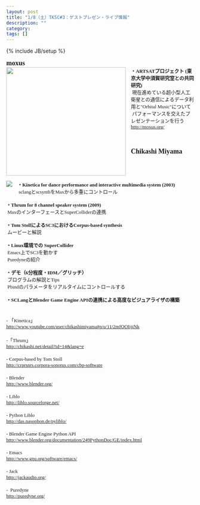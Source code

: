 ```yaml
---
layout: post
title: "1/8（土）TKSC#3：ゲストプレゼン・ライブ情報"
description: ""
category: 
tags: []
---
```

{% include JB/setup %}

<div style="font-family: 'Hiragino Kaku Gothic Pro'; font-size: medium; font-weight: normal; font: normal normal normal 12px/normal 'Hiragino Kaku Gothic Pro'; margin-bottom: 0px; margin-left: 0px; margin-right: 0px; margin-top: 0px;"><b><span class="Apple-style-span" style="font-size: large;">moxus </span></b></div><div class="separator" style="clear: both; text-align: center;"><a href="http://1.bp.blogspot.com/_U4BOPjrie10/TSRLxAWx7LI/AAAAAAAAADk/kGgas-XvYoc/s1600/mori.jpg.png" imageanchor="1" style="clear: left; float: left; margin-bottom: 1em; margin-right: 1em;"><img border="0" height="290" src="http://1.bp.blogspot.com/_U4BOPjrie10/TSRLxAWx7LI/AAAAAAAAADk/kGgas-XvYoc/s320/mori.jpg.png" width="320"></a></div><div style="font-family: 'Hiragino Kaku Gothic Pro'; font-size: medium; font: normal normal normal 12px/normal 'Hiragino Kaku Gothic Pro'; margin-bottom: 0px; margin-left: 0px; margin-right: 0px; margin-top: 0px;"><span class="Apple-style-span" style="font-size: small;"><b>・ARTSATプロジェクト (東京大学中須賀研究室との共同研究)</b></span></div><div style="font-family: 'Hiragino Kaku Gothic Pro'; font-size: medium; font-weight: normal; font: normal normal normal 12px/normal 'Hiragino Kaku Gothic Pro'; margin-bottom: 0px; margin-left: 0px; margin-right: 0px; margin-top: 0px;"><span class="Apple-tab-span" style="white-space: pre;"><span class="Apple-style-span" style="font-size: small;"> </span></span><span class="Apple-style-span" style="font-size: small;">現在進めている超小型人工衛星との通信によるデータ利用と"Orbital Music"について</span></div><div style="font-family: 'Hiragino Kaku Gothic Pro'; font-size: medium; font-weight: normal; font: normal normal normal 12px/normal 'Hiragino Kaku Gothic Pro'; margin-bottom: 0px; margin-left: 0px; margin-right: 0px; margin-top: 0px;"><span class="Apple-tab-span" style="white-space: pre;"><span class="Apple-style-span" style="font-size: small;"> </span></span><span class="Apple-style-span" style="font-size: small;">パフォーマンスを交えたプレゼンテーションを行う</span></div><div style="font-family: 'Hiragino Kaku Gothic Pro'; font-weight: normal; font: normal normal normal 12px/normal 'Hiragino Kaku Gothic Pro'; margin-bottom: 0px; margin-left: 0px; margin-right: 0px; margin-top: 0px;"><span class="Apple-style-span" style="font-size: small;"><a href="http://moxus.org/">http://moxus.org/</a></span></div><div style="font-family: 'Hiragino Kaku Gothic Pro'; font-weight: normal; font: normal normal normal 12px/normal 'Hiragino Kaku Gothic Pro'; margin-bottom: 0px; margin-left: 0px; margin-right: 0px; margin-top: 0px;"><br>
</div><div style="font-family: 'Hiragino Kaku Gothic Pro'; font-weight: normal; font: normal normal normal 12px/normal 'Hiragino Kaku Gothic Pro'; margin-bottom: 0px; margin-left: 0px; margin-right: 0px; margin-top: 0px;"><br>
</div></b><br>
<div style="font: 12.0px 'Hiragino Kaku Gothic ProN'; margin: 0.0px 0.0px 0.0px 0.0px; min-height: 18.0px;"><b><span class="Apple-style-span" style="font-size: large;">Chikashi Miyama </span></b><b></b></div><div class="separator" style="clear: both; text-align: center;"><a href="http://1.bp.blogspot.com/_U4BOPjrie10/TSRMLrnjP4I/AAAAAAAAADo/zyJM8Nid5m4/s1600/n785178603_1874575_332481.jpeg" imageanchor="1" style="clear: left; float: left; margin-bottom: 1em; margin-right: 1em;"><img border="0" src="http://1.bp.blogspot.com/_U4BOPjrie10/TSRMLrnjP4I/AAAAAAAAADo/zyJM8Nid5m4/s1600/n785178603_1874575_332481.jpeg"></a></div>
<div style="font: 12.0px 'Hiragino Kaku Gothic Pro'; margin: 0.0px 0.0px 0.0px 0.0px;"><span class="Apple-style-span" style="font-size: small;"><b>・Kinetica for dance performance and interactive multimedia system (2003)</b></span></div><div style="font: 12.0px 'Hiragino Kaku Gothic Pro'; margin: 0.0px 0.0px 0.0px 0.0px;"><span class="Apple-tab-span" style="white-space: pre;"><span class="Apple-style-span" style="font-size: small;"> </span></span><span class="Apple-style-span" style="font-size: small;">sclangとscsynthをMaxから多重にコントロール</span></div><div style="font: 12.0px 'Hiragino Kaku Gothic Pro'; margin: 0.0px 0.0px 0.0px 0.0px;"><span class="Apple-style-span" style="font-size: small;"><br>
</span></div><div style="font: 12.0px 'Hiragino Kaku Gothic Pro'; margin: 0.0px 0.0px 0.0px 0.0px;"><span class="Apple-style-span" style="font-size: small;"><b>・Thrum for 8 channel speaker system (2009)</b></span></div><div style="font: 12.0px 'Hiragino Kaku Gothic Pro'; margin: 0.0px 0.0px 0.0px 0.0px;"><span class="Apple-tab-span" style="white-space: pre;"><span class="Apple-style-span" style="font-size: small;"> </span></span><span class="Apple-style-span" style="font-size: small;">MaxのインターフェースとSuperColliderの連携</span></div><div style="font: 12.0px 'Hiragino Kaku Gothic Pro'; margin: 0.0px 0.0px 0.0px 0.0px;"><span class="Apple-style-span" style="font-size: small;"><br>
</span></div><div style="font: 12.0px 'Hiragino Kaku Gothic Pro'; margin: 0.0px 0.0px 0.0px 0.0px;"><span class="Apple-style-span" style="font-size: small;"><b>・Tom StollによるSC3におけるCorpus-based synthesis</b></span></div><div style="font: 12.0px 'Hiragino Kaku Gothic Pro'; margin: 0.0px 0.0px 0.0px 0.0px;"><span class="Apple-tab-span" style="white-space: pre;"><span class="Apple-style-span" style="font-size: small;"> </span></span><span class="Apple-style-span" style="font-size: small;">ムービーと解説</span></div><div style="font: 12.0px 'Hiragino Kaku Gothic Pro'; margin: 0.0px 0.0px 0.0px 0.0px;"><span class="Apple-style-span" style="font-size: small;"><br>
</span></div><div style="font: 12.0px 'Hiragino Kaku Gothic Pro'; margin: 0.0px 0.0px 0.0px 0.0px;"><span class="Apple-style-span" style="font-size: small;"><b>・Linux環境での SuperCollider</b></span></div><div style="font: 12.0px 'Hiragino Kaku Gothic Pro'; margin: 0.0px 0.0px 0.0px 0.0px;"><span class="Apple-tab-span" style="white-space: pre;"><span class="Apple-style-span" style="font-size: small;"> </span></span><span class="Apple-style-span" style="font-size: small;">Emacs上でSC3を動かす</span></div><div style="font: 12.0px 'Hiragino Kaku Gothic Pro'; margin: 0.0px 0.0px 0.0px 0.0px;"><span class="Apple-tab-span" style="white-space: pre;"><span class="Apple-style-span" style="font-size: small;"> </span></span><span class="Apple-style-span" style="font-size: small;">Puredyneの紹介</span></div><div style="font: 12.0px 'Hiragino Kaku Gothic Pro'; margin: 0.0px 0.0px 0.0px 0.0px;"><span class="Apple-style-span" style="font-size: small;"><br>
</span></div><div style="font: 12.0px 'Hiragino Kaku Gothic Pro'; margin: 0.0px 0.0px 0.0px 0.0px;"><span class="Apple-style-span" style="font-size: small;"><b>・デモ（6分程度・IDM／グリッチ）</b></span></div><div style="font: 12.0px 'Hiragino Kaku Gothic Pro'; margin: 0.0px 0.0px 0.0px 0.0px;"><span class="Apple-tab-span" style="white-space: pre;"><span class="Apple-style-span" style="font-size: small;"> </span></span><span class="Apple-style-span" style="font-size: small;">プログラムの解説とTips</span></div><div style="font: 12.0px 'Hiragino Kaku Gothic Pro'; margin: 0.0px 0.0px 0.0px 0.0px;"><span class="Apple-tab-span" style="white-space: pre;"><span class="Apple-style-span" style="font-size: small;"> </span></span><span class="Apple-style-span" style="font-size: small;">Pbindのパラメータをリアルタイムにコントロールする</span></div><div style="font: 12.0px 'Hiragino Kaku Gothic Pro'; margin: 0.0px 0.0px 0.0px 0.0px;"><span class="Apple-style-span" style="font-size: small;"><br>
</span></div><div style="font: 12.0px 'Hiragino Kaku Gothic Pro'; margin: 0.0px 0.0px 0.0px 0.0px;"><span class="Apple-style-span" style="font-size: small;"><b>・SCLangとBlender Game Engine APIの連携による高度なビジュアライザの構築</b></span></div><div style="font: 12.0px 'Hiragino Kaku Gothic Pro'; margin: 0.0px 0.0px 0.0px 0.0px; min-height: 18.0px;"><span class="Apple-style-span" style="font-size: small;"><b><span class="Apple-style-span" style="font-weight: normal;"><br>
</span></b></span></div><div style="font: 12.0px 'Hiragino Kaku Gothic Pro'; margin: 0.0px 0.0px 0.0px 0.0px; min-height: 18.0px;"><span class="Apple-style-span" style="font-size: small;"><b><span class="Apple-style-span" style="font-weight: normal;"><br>
</span></b></span></div><div style="font: 12.0px 'Hiragino Kaku Gothic Pro'; margin: 0.0px 0.0px 0.0px 0.0px;"><span class="Apple-style-span" style="font-size: small;">- 「Kinetica」</span></div><div style="font: 12.0px 'Hiragino Kaku Gothic Pro'; margin: 0.0px 0.0px 0.0px 0.0px;"><span class="Apple-style-span" style="font-size: small;"><a href="http://www.youtube.com/user/chikashimiyama#p/u/11/2mfOOIijiNk">http://www.youtube.com/user/chikashimiyama#p/u/11/2mfOOIijiNk</a></span></div><div style="font: 12.0px 'Hiragino Kaku Gothic Pro'; margin: 0.0px 0.0px 0.0px 0.0px; min-height: 18.0px;"><span class="Apple-style-span" style="font-size: small;"><br>
</span></div><div style="font: 12.0px 'Hiragino Kaku Gothic Pro'; margin: 0.0px 0.0px 0.0px 0.0px;"><span class="Apple-style-span" style="font-size: small;">-「Thrum」</span></div><div style="font: 12.0px 'Hiragino Kaku Gothic Pro'; margin: 0.0px 0.0px 0.0px 0.0px;"><span class="Apple-style-span" style="font-size: small;"><a href="http://chikashi.net/detail?id=14&lang=e">http://chikashi.net/detail?id=14&lang=e</a></span></div><div style="font: 12.0px 'Hiragino Kaku Gothic Pro'; margin: 0.0px 0.0px 0.0px 0.0px; min-height: 18.0px;"><span class="Apple-style-span" style="font-size: small;"><br>
</span></div><div style="font: 12.0px 'Hiragino Kaku Gothic Pro'; margin: 0.0px 0.0px 0.0px 0.0px;"><span class="Apple-style-span" style="font-size: small;">- Corpus-based by Tom Stoll</span></div><div style="font: 12.0px 'Hiragino Kaku Gothic Pro'; margin: 0.0px 0.0px 0.0px 0.0px;"><span class="Apple-style-span" style="font-size: small;"><a href="http://crprsnrs.corpora-sonorus.com/cbp-software">http://crprsnrs.corpora-sonorus.com/cbp-software</a></span></div><div style="font: 12.0px 'Hiragino Kaku Gothic Pro'; margin: 0.0px 0.0px 0.0px 0.0px; min-height: 18.0px;"><span class="Apple-style-span" style="font-size: small;"><br>
</span></div><div style="font: 12.0px 'Hiragino Kaku Gothic Pro'; margin: 0.0px 0.0px 0.0px 0.0px;"><span class="Apple-style-span" style="font-size: small;">- Blender</span></div><div style="font: 12.0px 'Hiragino Kaku Gothic Pro'; margin: 0.0px 0.0px 0.0px 0.0px;"><span class="Apple-style-span" style="font-size: small;"><a href="http://www.blender.org/">http://www.blender.org/</a></span></div><div style="font: 12.0px 'Hiragino Kaku Gothic Pro'; margin: 0.0px 0.0px 0.0px 0.0px; min-height: 18.0px;"><span class="Apple-style-span" style="font-size: small;"><br>
</span></div><div style="font: 12.0px 'Hiragino Kaku Gothic Pro'; margin: 0.0px 0.0px 0.0px 0.0px;"><span class="Apple-style-span" style="font-size: small;">- Liblo</span></div><div style="font: 12.0px 'Hiragino Kaku Gothic Pro'; margin: 0.0px 0.0px 0.0px 0.0px;"><span class="Apple-style-span" style="font-size: small;"><a href="http://liblo.sourceforge.net/">http://liblo.sourceforge.net/</a></span></div><div style="font: 12.0px 'Hiragino Kaku Gothic Pro'; margin: 0.0px 0.0px 0.0px 0.0px; min-height: 18.0px;"><span class="Apple-style-span" style="font-size: small;"><br>
</span></div><div style="font: 12.0px 'Hiragino Kaku Gothic Pro'; margin: 0.0px 0.0px 0.0px 0.0px;"><span class="Apple-style-span" style="font-size: small;">- Python Liblo</span></div><div style="font: 12.0px 'Hiragino Kaku Gothic Pro'; margin: 0.0px 0.0px 0.0px 0.0px;"><span class="Apple-style-span" style="font-size: small;"><a href="http://das.nasophon.de/pyliblo/">http://das.nasophon.de/pyliblo/</a></span></div><div style="font: 12.0px 'Hiragino Kaku Gothic Pro'; margin: 0.0px 0.0px 0.0px 0.0px; min-height: 18.0px;"><span class="Apple-style-span" style="font-size: small;"><br>
</span></div><div style="font: 12.0px 'Hiragino Kaku Gothic Pro'; margin: 0.0px 0.0px 0.0px 0.0px;"><span class="Apple-style-span" style="font-size: small;">- Blender Game Engine Python API</span></div><div style="font: 12.0px 'Hiragino Kaku Gothic Pro'; margin: 0.0px 0.0px 0.0px 0.0px;"><span class="Apple-style-span" style="font-size: small;"><a href="http://www.blender.org/documentation/249PythonDoc/GE/index.html">http://www.blender.org/documentation/249PythonDoc/GE/index.html</a></span></div><div style="font: 12.0px 'Hiragino Kaku Gothic Pro'; margin: 0.0px 0.0px 0.0px 0.0px; min-height: 18.0px;"><span class="Apple-style-span" style="font-size: small;"><br>
</span></div><div style="font: 12.0px 'Hiragino Kaku Gothic Pro'; margin: 0.0px 0.0px 0.0px 0.0px;"><span class="Apple-style-span" style="font-size: small;">- Emacs</span></div><div style="font: 12.0px 'Hiragino Kaku Gothic Pro'; margin: 0.0px 0.0px 0.0px 0.0px;"><span class="Apple-style-span" style="font-size: small;"><a href="http://www.gnu.org/software/emacs/">http://www.gnu.org/software/emacs/</a></span></div><div style="font: 12.0px 'Hiragino Kaku Gothic Pro'; margin: 0.0px 0.0px 0.0px 0.0px; min-height: 18.0px;"><span class="Apple-style-span" style="font-size: small;"><br>
</span></div><div style="font: 12.0px 'Hiragino Kaku Gothic Pro'; margin: 0.0px 0.0px 0.0px 0.0px;"><span class="Apple-style-span" style="font-size: small;">- Jack</span></div><div style="font: 12.0px 'Hiragino Kaku Gothic Pro'; margin: 0.0px 0.0px 0.0px 0.0px;"><span class="Apple-style-span" style="font-size: small;"><a href="http://jackaudio.org/">http://jackaudio.org/</a></span></div><div style="font: 12.0px 'Hiragino Kaku Gothic Pro'; margin: 0.0px 0.0px 0.0px 0.0px; min-height: 18.0px;"><span class="Apple-style-span" style="font-size: small;"><br>
</span></div><div style="font: 12.0px 'Hiragino Kaku Gothic Pro'; margin: 0.0px 0.0px 0.0px 0.0px;"><span class="Apple-style-span" style="font-size: small;">-  Puredyne</span></div><div style="font: 12.0px 'Hiragino Kaku Gothic Pro'; margin: 0.0px 0.0px 0.0px 0.0px;"><span class="Apple-style-span" style="font-size: small;"><a href="http://puredyne.org/">http://puredyne.org/</a></span></div>
